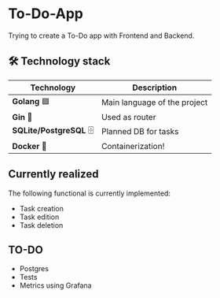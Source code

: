 # To-Do-App
Trying to create a To-Do app with Frontend and Backend.

## 🛠 **Technology stack**
| Technology  | Description |
|------------|-------------|
| **Golang** 🟦 | Main language of the project |
| **Gin** 🔀 | Used as router |
| **SQLite/PostgreSQL** 🗄 | Planned DB for tasks |
| **Docker** 🐳 | Containerization! |

## Currently realized
The following functional is currently implemented:
- Task creation
- Task edition
- Task deletion

## TO-DO
- Postgres
- Tests
- Metrics using Grafana
